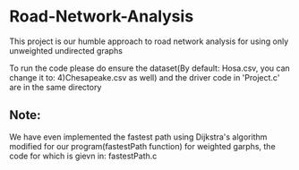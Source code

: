 # Road-Network-Analysis

<p>This project is our humble approach to road network analysis for using only unweighted undirected graphs</p>

<p>To run the code please do ensure the dataset(By default: Hosa.csv, you can change it to: 4)Chesapeake.csv as well) and the driver code in 'Project.c' are in the same directory</p>

<h2>Note:</h2><p>We have even implemented the fastest path using Dijkstra's algorithm modified for our program(fastestPath function) for weighted garphs, the code for which is gievn in: fastestPath.c</p>
